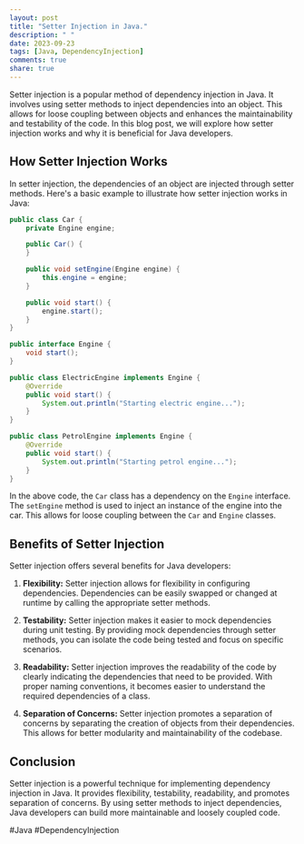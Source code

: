 ```yaml
---
layout: post
title: "Setter Injection in Java."
description: " "
date: 2023-09-23
tags: [Java, DependencyInjection]
comments: true
share: true
---
```


Setter injection is a popular method of dependency injection in Java. It involves using setter methods to inject dependencies into an object. This allows for loose coupling between objects and enhances the maintainability and testability of the code. In this blog post, we will explore how setter injection works and why it is beneficial for Java developers.

## How Setter Injection Works

In setter injection, the dependencies of an object are injected through setter methods. Here's a basic example to illustrate how setter injection works in Java:

```java
public class Car {
    private Engine engine;

    public Car() {
    }

    public void setEngine(Engine engine) {
        this.engine = engine;
    }

    public void start() {
        engine.start();
    }
}

public interface Engine {
    void start();
}

public class ElectricEngine implements Engine {
    @Override
    public void start() {
        System.out.println("Starting electric engine...");
    }
}

public class PetrolEngine implements Engine {
    @Override
    public void start() {
        System.out.println("Starting petrol engine...");
    }
}
```

In the above code, the `Car` class has a dependency on the `Engine` interface. The `setEngine` method is used to inject an instance of the engine into the car. This allows for loose coupling between the `Car` and `Engine` classes.

## Benefits of Setter Injection

Setter injection offers several benefits for Java developers:

1. **Flexibility:** Setter injection allows for flexibility in configuring dependencies. Dependencies can be easily swapped or changed at runtime by calling the appropriate setter methods.

2. **Testability:** Setter injection makes it easier to mock dependencies during unit testing. By providing mock dependencies through setter methods, you can isolate the code being tested and focus on specific scenarios.

3. **Readability:** Setter injection improves the readability of the code by clearly indicating the dependencies that need to be provided. With proper naming conventions, it becomes easier to understand the required dependencies of a class.

4. **Separation of Concerns:** Setter injection promotes a separation of concerns by separating the creation of objects from their dependencies. This allows for better modularity and maintainability of the codebase.

## Conclusion

Setter injection is a powerful technique for implementing dependency injection in Java. It provides flexibility, testability, readability, and promotes separation of concerns. By using setter methods to inject dependencies, Java developers can build more maintainable and loosely coupled code.

#Java #DependencyInjection